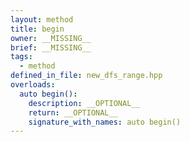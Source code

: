 ```yaml
---
layout: method
title: begin
owner: __MISSING__
brief: __MISSING__
tags:
  - method
defined_in_file: new_dfs_range.hpp
overloads:
  auto begin():
    description: __OPTIONAL__
    return: __OPTIONAL__
    signature_with_names: auto begin()
---
```

